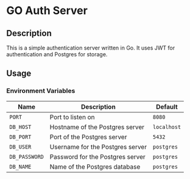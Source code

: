# GO Auth Server

## Description

This is a simple authentication server written in Go. It uses JWT for authentication and Postgres for storage.

## Usage

### Environment Variables

| Name          | Description                      | Default     |
| ------------- | -------------------------------- | ----------- |
| `PORT`        | Port to listen on                | `8080`      |
| `DB_HOST`     | Hostname of the Postgres server  | `localhost` |
| `DB_PORT`     | Port of the Postgres server      | `5432`      |
| `DB_USER`     | Username for the Postgres server | `postgres`  |
| `DB_PASSWORD` | Password for the Postgres server | `postgres`  |
| `DB_NAME`     | Name of the Postgres database    | `postgres`  |
